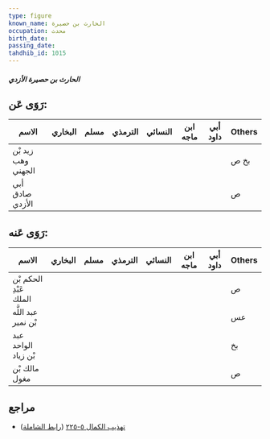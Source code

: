 ```yaml
---
type: figure
known_name: الحارث بن حصيرة
occupation: محدث
birth_date:
passing_date:
tahdhib_id: 1015
---
```

##### الحارث بن حصيرة الأزدي

## رَوَى عَن:
| الاسم              | البخاري | مسلم | الترمذي | النسائي | ابن ماجه | أبي داود | Others |
| ------------------ | ------- | ---- | ------- | ------- | -------- | -------- | ------ |
| زيد بْن وهب الجهني |         |      |         |         |          |          | بخ ص   |
| أبي صادق الأزدي    |         |      |         |         |          |          | ص      |
## رَوَى عَنه:
| الاسم                  | البخاري | مسلم | الترمذي | النسائي | ابن ماجه | أبي داود | Others |
| ---------------------- | ------- | ---- | ------- | ------- | -------- | -------- | ------ |
| الحكم بْن عَبْدِ الملك |         |      |         |         |          |          | ص      |
| عبد اللَّه بْن نمير    |         |      |         |         |          |          | عس     |
| عبد الواحد بْن زياد    |         |      |         |         |          |          | بخ     |
| مالك بْن مغول          |         |      |         |         |          |          | ص      |
## مراجع
- [تهذيب الكمال ٥-٢٢٥](obsidian://open?vault=Tahdhib-al-Kamal&file=Figures/١٠١٥-الحارث%20بن%20حصيرة%20الأزدي) ([رابط الشاملة](https://shamela.ws/book/3722/2303))